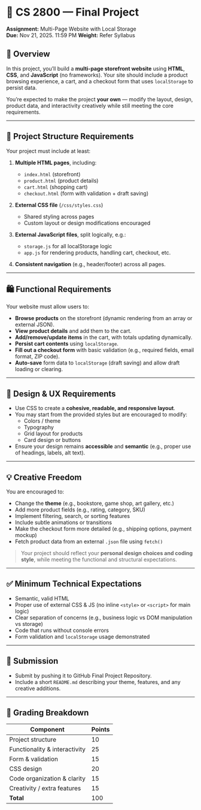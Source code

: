 # 📝 CS 2800 — Final Project  
**Assignment:** Multi-Page Website with Local Storage  
**Due:** Nov 21, 2025. 11:59 PM
**Weight:** Refer Syllabus


## 📌 Overview
In this project, you’ll build a **multi-page storefront website** using **HTML**, **CSS**, and **JavaScript** (no frameworks). Your site should include a product browsing experience, a cart, and a checkout form that uses `localStorage` to persist data.

You’re expected to make the project **your own** — modify the layout, design, product data, and interactivity creatively while still meeting the core requirements.

---

## 🧱 Project Structure Requirements

Your project must include at least:

1. **Multiple HTML pages**, including:  
   - `index.html` (storefront)  
   - `product.html` (product details)  
   - `cart.html` (shopping cart)  
   - `checkout.html` (form with validation + draft saving)

2. **External CSS file** (`/css/styles.css`)  
   - Shared styling across pages  
   - Custom layout or design modifications encouraged

3. **External JavaScript files**, split logically, e.g.:  
   - `storage.js` for all localStorage logic  
   - `app.js` for rendering products, handling cart, checkout, etc.

4. **Consistent navigation** (e.g., header/footer) across all pages.

---

## 🛍️ Functional Requirements

Your website must allow users to:

- **Browse products** on the storefront (dynamic rendering from an array or external JSON).  
- **View product details** and add them to the cart.  
- **Add/remove/update items** in the cart, with totals updating dynamically.  
- **Persist cart contents** using `localStorage`.  
- **Fill out a checkout form** with basic validation (e.g., required fields, email format, ZIP code).  
- **Auto-save** form data to `localStorage` (draft saving) and allow draft loading or clearing.

---

## 🎨 Design & UX Requirements

- Use CSS to create a **cohesive, readable, and responsive layout**.  
- You may start from the provided styles but are encouraged to modify:
  - Colors / theme  
  - Typography  
  - Grid layout for products  
  - Card design or buttons
- Ensure your design remains **accessible** and **semantic** (e.g., proper use of headings, labels, alt text).

---

## 💡 Creative Freedom

You are encouraged to:

- Change the **theme** (e.g., bookstore, game shop, art gallery, etc.)  
- Add more product fields (e.g., rating, category, SKU)  
- Implement filtering, search, or sorting features  
- Include subtle animations or transitions  
- Make the checkout form more detailed (e.g., shipping options, payment mockup)  
- Fetch product data from an external `.json` file using `fetch()`  

> Your project should reflect your **personal design choices and coding style**, while meeting the functional and structural expectations.

---

## ✅ Minimum Technical Expectations

- Semantic, valid HTML  
- Proper use of external CSS & JS (no inline `<style>` or `<script>` for main logic)  
- Clear separation of concerns (e.g., business logic vs DOM manipulation vs storage)  
- Code that runs without console errors  
- Form validation and `localStorage` usage demonstrated

---

## 📂 Submission

- Submit by pushing it to GitHub Final Project Repository.
- Include a short `README.md` describing your theme, features, and any creative additions.

---

## 🧮 Grading Breakdown

| Component                     | Points |
|-------------------------------|--------|
| Project structure             | 10     |
| Functionality & interactivity | 25     |
| Form & validation             | 15     |
| CSS design                    | 20     |
| Code organization & clarity   | 15     |
| Creativity / extra features   | 15     |
| **Total**                     | 100    |
